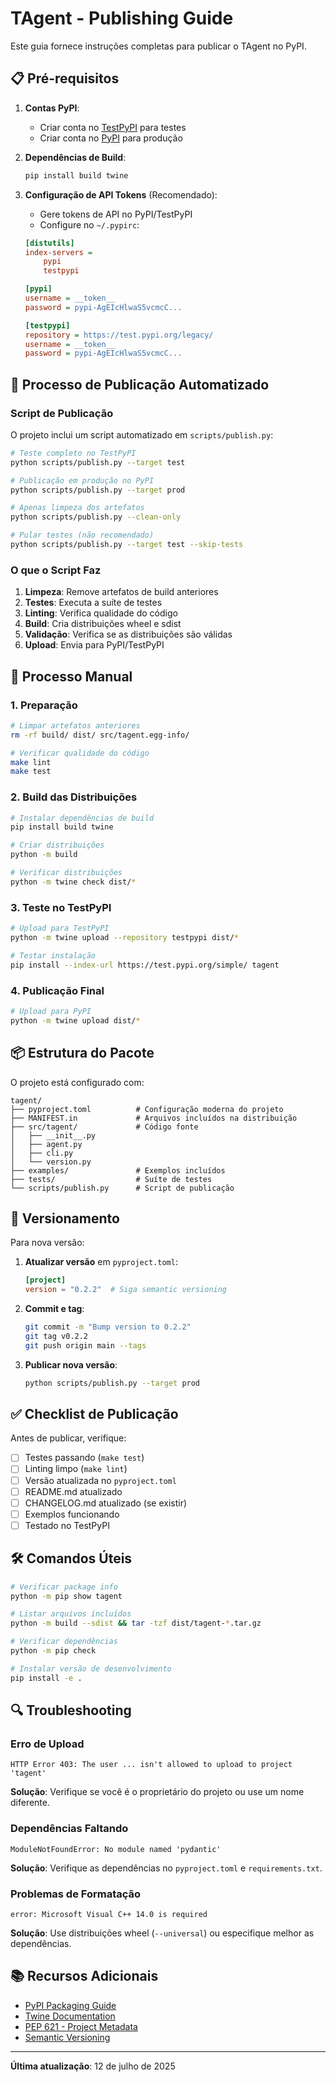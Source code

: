# TAgent - Publishing Guide

Este guia fornece instruções completas para publicar o TAgent no PyPI.

## 📋 Pré-requisitos

1. **Contas PyPI**:
   - Criar conta no [TestPyPI](https://test.pypi.org) para testes
   - Criar conta no [PyPI](https://pypi.org) para produção

2. **Dependências de Build**:
   ```bash
   pip install build twine
   ```

3. **Configuração de API Tokens** (Recomendado):
   - Gere tokens de API no PyPI/TestPyPI
   - Configure no `~/.pypirc`:
   ```ini
   [distutils]
   index-servers =
       pypi
       testpypi

   [pypi]
   username = __token__
   password = pypi-AgEIcHlwaS5vcmcC...

   [testpypi]
   repository = https://test.pypi.org/legacy/
   username = __token__
   password = pypi-AgEIcHlwaS5vcmcC...
   ```

## 🚀 Processo de Publicação Automatizado

### Script de Publicação

O projeto inclui um script automatizado em `scripts/publish.py`:

```bash
# Teste completo no TestPyPI
python scripts/publish.py --target test

# Publicação em produção no PyPI
python scripts/publish.py --target prod

# Apenas limpeza dos artefatos
python scripts/publish.py --clean-only

# Pular testes (não recomendado)
python scripts/publish.py --target test --skip-tests
```

### O que o Script Faz

1. **Limpeza**: Remove artefatos de build anteriores
2. **Testes**: Executa a suíte de testes
3. **Linting**: Verifica qualidade do código
4. **Build**: Cria distribuições wheel e sdist
5. **Validação**: Verifica se as distribuições são válidas
6. **Upload**: Envia para PyPI/TestPyPI

## 🔧 Processo Manual

### 1. Preparação

```bash
# Limpar artefatos anteriores
rm -rf build/ dist/ src/tagent.egg-info/

# Verificar qualidade do código
make lint
make test
```

### 2. Build das Distribuições

```bash
# Instalar dependências de build
pip install build twine

# Criar distribuições
python -m build

# Verificar distribuições
python -m twine check dist/*
```

### 3. Teste no TestPyPI

```bash
# Upload para TestPyPI
python -m twine upload --repository testpypi dist/*

# Testar instalação
pip install --index-url https://test.pypi.org/simple/ tagent
```

### 4. Publicação Final

```bash
# Upload para PyPI
python -m twine upload dist/*
```

## 📦 Estrutura do Pacote

O projeto está configurado com:

```
tagent/
├── pyproject.toml          # Configuração moderna do projeto
├── MANIFEST.in             # Arquivos incluídos na distribuição
├── src/tagent/             # Código fonte
│   ├── __init__.py
│   ├── agent.py
│   ├── cli.py
│   └── version.py
├── examples/               # Exemplos incluídos
├── tests/                  # Suíte de testes
└── scripts/publish.py      # Script de publicação
```

## 🔄 Versionamento

Para nova versão:

1. **Atualizar versão** em `pyproject.toml`:
   ```toml
   [project]
   version = "0.2.2"  # Siga semantic versioning
   ```

2. **Commit e tag**:
   ```bash
   git commit -m "Bump version to 0.2.2"
   git tag v0.2.2
   git push origin main --tags
   ```

3. **Publicar nova versão**:
   ```bash
   python scripts/publish.py --target prod
   ```

## ✅ Checklist de Publicação

Antes de publicar, verifique:

- [ ] Testes passando (`make test`)
- [ ] Linting limpo (`make lint`)
- [ ] Versão atualizada no `pyproject.toml`
- [ ] README.md atualizado
- [ ] CHANGELOG.md atualizado (se existir)
- [ ] Exemplos funcionando
- [ ] Testado no TestPyPI

## 🛠️ Comandos Úteis

```bash
# Verificar package info
python -m pip show tagent

# Listar arquivos incluídos
python -m build --sdist && tar -tzf dist/tagent-*.tar.gz

# Verificar dependências
python -m pip check

# Instalar versão de desenvolvimento
pip install -e .
```

## 🔍 Troubleshooting

### Erro de Upload
```
HTTP Error 403: The user ... isn't allowed to upload to project 'tagent'
```
**Solução**: Verifique se você é o proprietário do projeto ou use um nome diferente.

### Dependências Faltando
```
ModuleNotFoundError: No module named 'pydantic'
```
**Solução**: Verifique as dependências no `pyproject.toml` e `requirements.txt`.

### Problemas de Formatação
```
error: Microsoft Visual C++ 14.0 is required
```
**Solução**: Use distribuições wheel (`--universal`) ou especifique melhor as dependências.

## 📚 Recursos Adicionais

- [PyPI Packaging Guide](https://packaging.python.org/)
- [Twine Documentation](https://twine.readthedocs.io/)
- [PEP 621 - Project Metadata](https://peps.python.org/pep-0621/)
- [Semantic Versioning](https://semver.org/)

---

**Última atualização**: 12 de julho de 2025